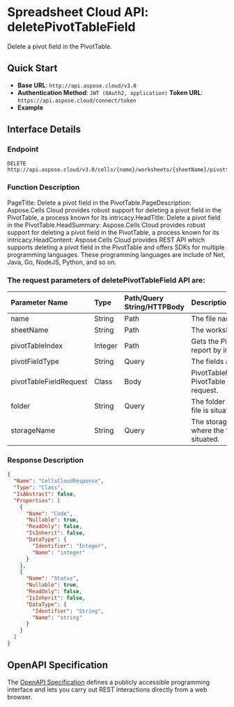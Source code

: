 # **Spreadsheet Cloud API: deletePivotTableField**

Delete a pivot field in the PivotTable. 


## **Quick Start**

- **Base URL**: `http://api.aspose.cloud/v3.0`
- **Authentication Method**: `JWT (OAuth2, application)`  **Token URL**: `https://api.aspose.cloud/connect/token`
- **Example** 

## **Interface Details**

### **Endpoint** 

```
DELETE http://api.aspose.cloud/v3.0/cells/{name}/worksheets/{sheetName}/pivottables/{pivotTableIndex}/PivotField
```
### **Function Description**
PageTitle: Delete a pivot field in the PivotTable.PageDescription: Aspose.Cells Cloud provides robust support for deleting a pivot field in the PivotTable, a process known for its intricacy.HeadTitle: Delete a pivot field in the PivotTable.HeadSummary: Aspose.Cells Cloud provides robust support for deleting a pivot field in the PivotTable, a process known for its intricacy.HeadContent: Aspose.Cells Cloud provides REST API which supports deleting a pivot field in the PivotTable and offers SDKs for multiple programming languages. These programming languages are include of Net, Java, Go, NodeJS, Python, and so on.

### The request parameters of **deletePivotTableField** API are: 

| Parameter Name | Type | Path/Query String/HTTPBody | Description | 
| :- | :- | :- |:- | 
|name|String|Path|The file name.|
|sheetName|String|Path|The worksheet name.|
|pivotTableIndex|Integer|Path|Gets the PivotTable report by index.|
|pivotFieldType|String|Query|The fields area type.|
|pivotTableFieldRequest|Class|Body|PivotTableFieldRequest PivotTable field request.|
|folder|String|Query|The folder where the file is situated.|
|storageName|String|Query|The storage name where the file is situated.|

### **Response Description**
```json
{
  "Name": "CellsCloudResponse",
  "Type": "Class",
  "IsAbstract": false,
  "Properties": [
    {
      "Name": "Code",
      "Nullable": true,
      "ReadOnly": false,
      "IsInherit": false,
      "DataType": {
        "Identifier": "Integer",
        "Name": "integer"
      }
    },
    {
      "Name": "Status",
      "Nullable": true,
      "ReadOnly": false,
      "IsInherit": false,
      "DataType": {
        "Identifier": "String",
        "Name": "string"
      }
    }
  ]
}
```


## OpenAPI Specification

The [OpenAPI Specification](https://reference.aspose.cloud/cells/#/PivotTablesController/DeletePivotTableField) defines a publicly accessible programming interface and lets you carry out REST interactions directly from a web browser.
